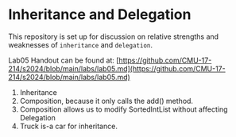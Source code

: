 # Inheritance and Delegation

This repository is set up for discussion on relative strengths and weaknesses of 
`inheritance` and `delegation`.

Lab05 Handout can be found at: [https://github.com/CMU-17-214/s2024/blob/main/labs/lab05.md](https://github.com/CMU-17-214/s2024/blob/main/labs/lab05.md)

1. Inheritance
2. Composition, because it only calls the add() method.
3. Composition allows us to modify SortedIntList without affecting Delegation
4. Truck is-a car for inheritance. 
